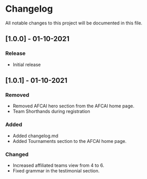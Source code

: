# Changelog

All notable changes to this project will be documented in this file.

## [1.0.0] - 01-10-2021

### Release

- Initial release

## [1.0.1] - 01-10-2021

### Removed

- Removed AFCAI hero section from the AFCAI home page.
- Team Shorthands during registration

### Added

- Added changelog.md
- Added Tournaments section to the AFCAI home page.

### Changed

- Increased affiliated teams view from 4 to 6.
- Fixed grammar in the testimonial section.
